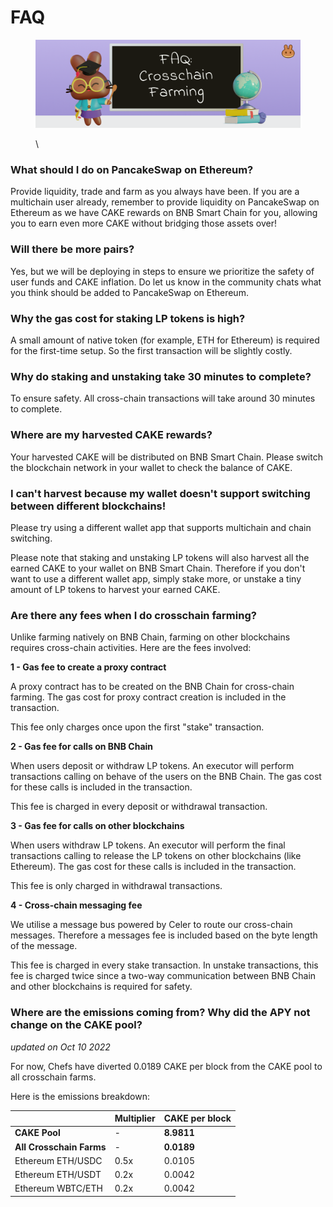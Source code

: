 # FAQ

<figure><img src="../../../.gitbook/assets/image (4).png" alt=""><figcaption><p>\</p></figcaption></figure>

### What should I do on PancakeSwap on Ethereum?

Provide liquidity, trade and farm as you always have been. If you are a multichain user already, remember to provide liquidity on PancakeSwap on Ethereum as we have CAKE rewards on BNB Smart Chain for you, allowing you to earn even more CAKE without bridging those assets over!

### **Will there be more pairs?**

Yes, but we will be deploying in steps to ensure we prioritize the safety of user funds and CAKE inflation. Do let us know in the community chats what you think should be added to PancakeSwap on Ethereum.

### **Why the gas cost for staking LP tokens is high?**

A small amount of native token (for example, ETH for Ethereum) is required for the first-time setup. So the first transaction will be slightly costly.

### **Why do staking and unstaking take 30 minutes to complete?**

To ensure safety. All cross-chain transactions will take around 30 minutes to complete.&#x20;

### **Where are my harvested CAKE rewards?**

Your harvested CAKE will be distributed on BNB Smart Chain. Please switch the blockchain network in your wallet to check the balance of CAKE.

### **I can't harvest because my wallet doesn't support switching between different blockchains!**

Please try using a different wallet app that supports multichain and chain switching.

Please note that staking and unstaking LP tokens will also harvest all the earned CAKE to your wallet on BNB Smart Chain. Therefore if you don't want to use a different wallet app, simply stake more, or unstake a tiny amount of LP tokens to harvest your earned CAKE.

### Are there any fees when I do crosschain farming?

Unlike farming natively on BNB Chain, farming on other blockchains requires cross-chain activities. Here are the fees involved:

**1 - Gas fee to create a proxy contract**

A proxy contract has to be created on the BNB Chain for cross-chain farming. The gas cost for proxy contract creation is included in the transaction.

This fee only charges once upon the first "stake" transaction.

**2 - Gas fee for calls on BNB Chain**

When users deposit or withdraw LP tokens. An executor will perform transactions calling on behave of the users on the BNB Chain. The gas cost for these calls is included in the transaction.

This fee is charged in every deposit or withdrawal transaction.

**3 - Gas fee for calls on other blockchains**

When users withdraw LP tokens. An executor will perform the final transactions calling to release the LP tokens on other blockchains (like Ethereum). The gas cost for these calls is included in the transaction.

This fee is only charged in withdrawal transactions.

**4 - Cross-chain messaging fee**

We utilise a message bus powered by Celer to route our cross-chain messages. Therefore a messages fee is included based on the byte length of the message.

This fee is charged in every stake transaction. In unstake transactions, this fee is charged twice since a two-way communication between BNB Chain and other blockchains is required for safety.

### Where are the emissions coming from? Why did the APY not change on the CAKE pool?

_updated on Oct 10 2022_

For now, Chefs have diverted 0.0189 CAKE per block from the CAKE pool to all crosschain farms.&#x20;

Here is the emissions breakdown:

|                          | Multiplier | CAKE per block |
| ------------------------ | ---------- | -------------- |
| **CAKE Pool**            | -          | **8.9811**     |
| **All Crosschain Farms** | -          | **0.0189**     |
| Ethereum ETH/USDC        | 0.5x       | 0.0105         |
| Ethereum ETH/USDT        | 0.2x       | 0.0042         |
| Ethereum WBTC/ETH        | 0.2x       | 0.0042         |
